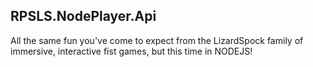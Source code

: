 ## RPSLS.NodePlayer.Api

All the same fun you've come to expect from the LizardSpock family of immersive, interactive fist games, but this time in NODEJS!
